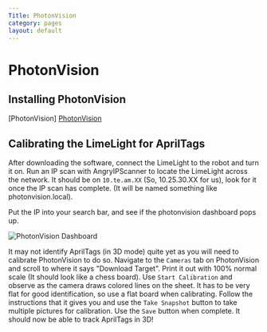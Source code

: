 ```yaml
---
Title: PhotonVision
category: pages
layout: default
---
```

# PhotonVision
## Installing PhotonVision

[PhotonVision] [PhotonVision](https://photonvision.org/)


## Calibrating the LimeLight for AprilTags

After downloading the software, connect the LimeLight to the robot and turn it on. Run an IP scan with AngryIPScanner to locate the LimeLight across the network. It should be on `10.te.am.XX` (So, 10.25.30.XX for us), look for it once the IP scan has complete. (It will be named something like photonvision.local). 

Put the IP into your search bar, and see if the photonvision dashboard pops up.

![PhotonVision Dashboard](https://photonvision.org/images/demo.png)

It may not identify AprilTags (in 3D mode) quite yet as you will need to calibrate PhotonVision to do so. Navigate to the `Cameras` tab on PhotonVision and scroll to where it says "Download Target". Print it out with 100% normal scale (It should look like a chess board). Use `Start Calibration` and observe as the camera draws colored lines on the sheet. It has to be very flat for good identification, so use a flat board when calibrating. Follow the instructions that it gives you and use the `Take Snapshot` button to take multiple pictures for calibration. Use the `Save` button when complete. It should now be able to track AprilTags in 3D!

